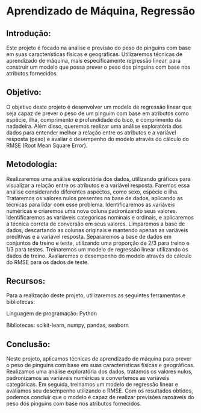 # Aprendizado de Máquina, Regressão


## Introdução:

Este projeto é focado na análise e previsão do peso de pinguins com base em suas características físicas e geográficas. Utilizaremos técnicas de aprendizado de máquina, mais especificamente regressão linear, para construir um modelo que possa prever o peso dos pinguins com base nos atributos fornecidos.

## Objetivo:

O objetivo deste projeto é desenvolver um modelo de regressão linear que seja capaz de prever o peso de um pinguim com base em atributos como espécie, ilha, comprimento e profundidade do bico, e comprimento da nadadeira. Além disso, queremos realizar uma análise exploratória dos dados para entender melhor a relação entre os atributos e a variável resposta (peso) e avaliar o desempenho do modelo através do cálculo do RMSE (Root Mean Square Error).

## Metodologia:

Realizaremos uma análise exploratória dos dados, utilizando gráficos para visualizar a relação entre os atributos e a variável resposta. Faremos essa análise considerando diferentes aspectos, como sexo, espécie e ilha.
Trataremos os valores nulos presentes na base de dados, aplicando as técnicas para lidar com esse problema.
Identificaremos as variáveis numéricas e criaremos uma nova coluna padronizando seus valores.
Identificaremos as variáveis categóricas nominais e ordinais, e aplicaremos a técnica correta de conversão em seus valores.
Limparemos a base de dados, descartando as colunas originais e mantendo apenas as variáveis preditivas e a variável resposta.
Separaremos a base de dados em conjuntos de treino e teste, utilizando uma proporção de 2/3 para treino e 1/3 para testes.
Treinaremos um modelo de regressão linear utilizando os dados de treino.
Avaliaremos o desempenho do modelo através do cálculo do RMSE para os dados de teste.

## Recursos:

Para a realização deste projeto, utilizaremos as seguintes ferramentas e bibliotecas:

Linguagem de programação: Python

Bibliotecas: scikit-learn, numpy, pandas, seaborn

## Conclusão:

Neste projeto, aplicamos técnicas de aprendizado de máquina para prever o peso de pinguins com base em suas características físicas e geográficas. Realizamos uma análise exploratória dos dados, tratamos os valores nulos, padronizamos as variáveis numéricas e convertemos as variáveis categóricas. Em seguida, treinamos um modelo de regressão linear e avaliamos seu desempenho utilizando o RMSE. Com os resultados obtidos, podemos concluir que o modelo é capaz de realizar previsões razoáveis do peso dos pinguins com base nos atributos fornecidos.
